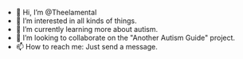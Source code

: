 - 👋 Hi, I’m @Theelamental
- 👀 I’m interested in all kinds of things.
- 🌱 I’m currently learning more about autism.
- 💞️ I’m looking to collaborate on the "Another Autism Guide" project.
- 📫 How to reach me: Just send a message.

<!---
Theelamental/Theelamental is a ✨ special ✨ repository because its `README.md` (this file) appears on your GitHub profile.
You can click the Preview link to take a look at your changes.
--->
